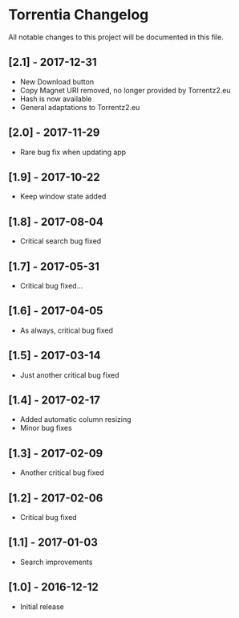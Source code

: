 # Torrentia Changelog

All notable changes to this project will be documented in this file.

## [2.1] - 2017-12-31
- New Download button
- Copy Magnet URI removed, no longer provided by Torrentz2.eu
- Hash is now available
- General adaptations to Torrentz2.eu

## [2.0] - 2017-11-29
- Rare bug fix when updating app

## [1.9] - 2017-10-22
- Keep window state added

## [1.8] - 2017-08-04
- Critical search bug fixed

## [1.7] - 2017-05-31
- Critical bug fixed...

## [1.6] - 2017-04-05
- As always, critical bug fixed

## [1.5] - 2017-03-14
- Just another critical bug fixed

## [1.4] - 2017-02-17
- Added automatic column resizing
- Minor bug fixes

## [1.3] - 2017-02-09
- Another critical bug fixed

## [1.2] - 2017-02-06
- Critical bug fixed

## [1.1] - 2017-01-03
- Search improvements

## [1.0] - 2016-12-12
- Initial release
